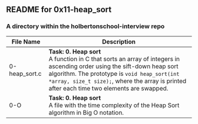 ## README for 0x11-heap_sort ##
### A directory within the holbertonschool-interview repo ###

| File Name | Description |
| --------- | ----------- |
| 0-heap_sort.c | **Task: 0. Heap sort** <br> A function in C that sorts an array of integers in ascending order using the sift-down heap sort algorithm. The prototype is `void heap_sort(int *array, size_t size);`, where the array is printed after each time two elements are swapped. |
| 0-O | **Task: 0. Heap sort** <br> A file with the time complexity of the Heap Sort algorithm in Big O notation. |
